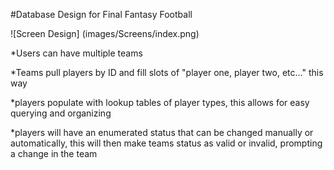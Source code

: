 #Database Design for Final Fantasy Football

![Screen Design] (images/Screens/index.png)

*Users can have multiple teams

*Teams pull players by ID and fill slots of "player one, player two, etc..." this way

*players populate with lookup tables of player types, this allows for easy querying and organizing

*players will have an enumerated status that can be changed manually or automatically, this will 
then make teams status as valid or invalid, prompting a change in the team